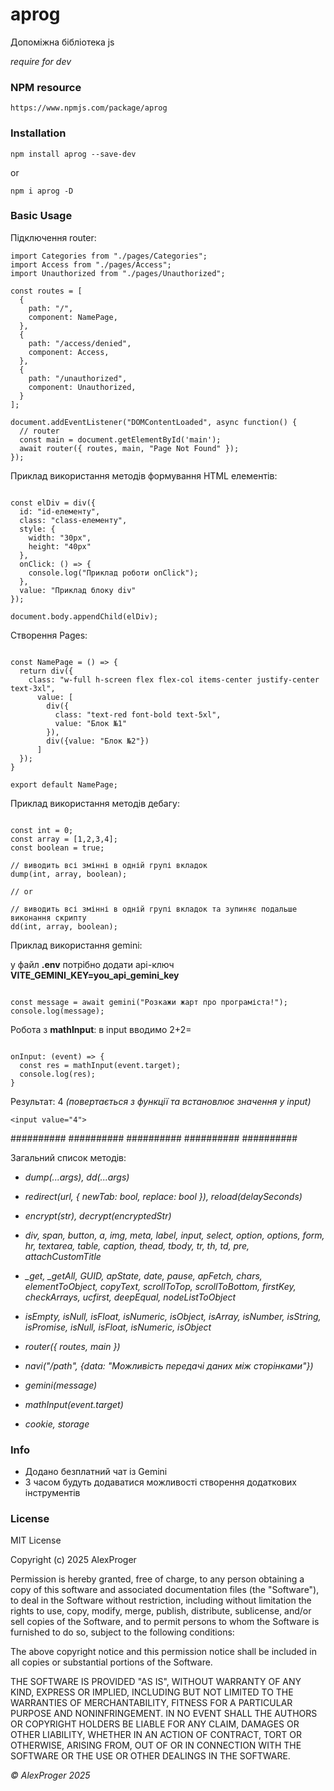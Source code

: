 # aprog

 Допоміжна бібліотека js

*require for dev*

### NPM resource

```shell
https://www.npmjs.com/package/aprog
```

### Installation

```shell
npm install aprog --save-dev
```

or 

```shell
npm i aprog -D 
```

### Basic Usage

Підключення router:

```shell
import Categories from "./pages/Categories";
import Access from "./pages/Access";
import Unauthorized from "./pages/Unauthorized";

const routes = [
  {
    path: "/",
    component: NamePage,
  },
  {
    path: "/access/denied",
    component: Access,
  },
  {
    path: "/unauthorized",
    component: Unauthorized,
  }
];

document.addEventListener("DOMContentLoaded", async function() {
  // router
  const main = document.getElementById('main');
  await router({ routes, main, "Page Not Found" });
});

```

Приклад використання методів формування HTML елементів:

```shell

const elDiv = div({
  id: "id-елементу",
  class: "class-елементу",
  style: {
    width: "30px",
    height: "40px"
  },
  onClick: () => {
    console.log("Приклад роботи onClick");
  },
  value: "Приклад блоку div"
});

document.body.appendChild(elDiv);

```

Створення Pages:

```shell

const NamePage = () => {
  return div({
    class: "w-full h-screen flex flex-col items-center justify-center text-3xl",
      value: [
        div({
          class: "text-red font-bold text-5xl",
          value: "Блок №1"
        }),
        div({value: "Блок №2"})
      ]
  });
}

export default NamePage;

```

Приклад використання методів дебагу:

```shell

const int = 0;
const array = [1,2,3,4];
const boolean = true;

// виводить всі змінні в одній групі вкладок
dump(int, array, boolean);

// or 

// виводить всі змінні в одній групі вкладок та зупиняє подальше виконання скрипту
dd(int, array, boolean);

```

Приклад використання gemini:

у файл __.env__ потрібно додати api-ключ __VITE_GEMINI_KEY=you_api_gemini_key__
```shell

const message = await gemini("Розкажи жарт про програміста!");
console.log(message);

```

Робота з __mathInput__: в input вводимо 2+2=

```shell

onInput: (event) => {
  const res = mathInput(event.target);
  console.log(res);
}

```
Результат: 4 *(повертається з функції та встановлює значення у input)*
```shell
<input value="4">
```

########## ########## ########## ########## ##########

Загальний список методів:

- *dump(...args), dd(...args)*
- *redirect(url, { newTab: bool, replace: bool }), reload(delaySeconds)*
- *encrypt(str), decrypt(encryptedStr)*

- *div, span, button, a, img, meta, label, input, select, option, options, form, hr, textarea, table, caption, thead, tbody, tr, th, td, pre, attachCustomTitle* 
- *_get, _getAll, GUID, apState, date, pause, apFetch, chars, elementToObject, copyText, scrollToTop, scrollToBottom, firstKey, checkArrays, ucfirst, deepEqual, nodeListToObject*
- *isEmpty, isNull, isFloat, isNumeric, isObject, isArray, isNumber, isString, isPromise, isNull, isFloat, isNumeric, isObject*

- *router({ routes, main })*

- *navi("/path", {data: "Можливість передачі даних між сторінками"})*

- *gemini(message)*

- *mathInput(event.target)*

- *cookie, storage*

### Info

- Додано безплатний чат із Gemini
- З часом будуть додаватися можливості створення додаткових інструментів


### License
MIT License

Copyright (c) 2025 AlexProger

Permission is hereby granted, free of charge, to any person obtaining a copy
of this software and associated documentation files (the "Software"), to deal
in the Software without restriction, including without limitation the rights
to use, copy, modify, merge, publish, distribute, sublicense, and/or sell
copies of the Software, and to permit persons to whom the Software is
furnished to do so, subject to the following conditions:

The above copyright notice and this permission notice shall be included in all
copies or substantial portions of the Software.

THE SOFTWARE IS PROVIDED "AS IS", WITHOUT WARRANTY OF ANY KIND, EXPRESS OR
IMPLIED, INCLUDING BUT NOT LIMITED TO THE WARRANTIES OF MERCHANTABILITY,
FITNESS FOR A PARTICULAR PURPOSE AND NONINFRINGEMENT. IN NO EVENT SHALL THE
AUTHORS OR COPYRIGHT HOLDERS BE LIABLE FOR ANY CLAIM, DAMAGES OR OTHER
LIABILITY, WHETHER IN AN ACTION OF CONTRACT, TORT OR OTHERWISE, ARISING FROM,
OUT OF OR IN CONNECTION WITH THE SOFTWARE OR THE USE OR OTHER DEALINGS IN THE
SOFTWARE.

*&copy; AlexProger 2025*